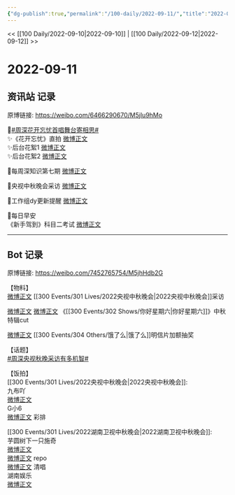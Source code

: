 ```yaml
---
{"dg-publish":true,"permalink":"/100-daily/2022-09-11/","title":"2022-09-11"}
---
```



<< [[100 Daily/2022-09-10\|2022-09-10]] | [[100 Daily/2022-09-12\|2022-09-12]] >>

# 2022-09-11

## 资讯站 记录

原博链接: https://weibo.com/6466290670/M5jlu9hMo

🌟[#周深花开忘忧首唱舞台寄相思#](https://s.weibo.com/weibo?q=%23%E5%91%A8%E6%B7%B1%E8%8A%B1%E5%BC%80%E5%BF%98%E5%BF%A7%E9%A6%96%E5%94%B1%E8%88%9E%E5%8F%B0%E5%AF%84%E7%9B%B8%E6%80%9D%23)  
✨《花开忘忧》直拍 [微博正文](https://m.weibo.cn/6466290670/4812565358837951)  
✨后台花絮1 [微博正文](https://m.weibo.cn/6466290670/4812523377267155)  
✨后台花絮2 [微博正文](https://m.weibo.cn/6466290670/4812524313117481)

🌟每周深知识第七期 [微博正文](https://m.weibo.cn/6466290670/4812506269225360)

🌟央视中秋晚会采访 [微博正文](https://m.weibo.cn/6466290670/4812518612539752)

🌟工作组dy更新提醒 [微博正文](https://m.weibo.cn/6466290670/4812557448384190)

🌟每日早安  
《新手驾到》科目二考试 [微博正文](https://m.weibo.cn/6466290670/4812431040184591)

---
## Bot 记录

原博链接: https://weibo.com/7452765754/M5jhHdb2G

【物料】  
[微博正文](https://m.weibo.cn/2039753857/4812514020562501) [[300 Events/301 Lives/2022央视中秋晚会\|2022央视中秋晚会]]采访

[微博正文](https://m.weibo.cn/7559896499/4812505128635227) [微博正文](https://m.weibo.cn/1371117067/4812516003682580) 《[[300 Events/302 Shows/你好星期六\|你好星期六]]》中秋特辑cut

[微博正文](https://m.weibo.cn/2606197387/4812251188691455) [[300 Events/304 Others/饿了么\|饿了么]]明信片加额抽奖

【话题】  
[#周深央视秋晚采访有多机智#](https://s.weibo.com/weibo?q=%23%E5%91%A8%E6%B7%B1%E5%A4%AE%E8%A7%86%E7%A7%8B%E6%99%9A%E9%87%87%E8%AE%BF%E6%9C%89%E5%A4%9A%E6%9C%BA%E6%99%BA%23)

【饭拍】  
[[300 Events/301 Lives/2022央视中秋晚会\|2022央视中秋晚会]]:  
九布吖  
[微博正文](https://m.weibo.cn/6257124219/4812349317841211)  
G小6  
[微博正文](https://m.weibo.cn/7633014126/4812658022548111) 彩排

[[300 Events/301 Lives/2022湖南卫视中秋晚会\|2022湖南卫视中秋晚会]]:  
芋圆树下一只施奇  
[微博正文](https://m.weibo.cn/5963328626/4812480846765288)  
[微博正文](https://m.weibo.cn/5963328626/4812477793834332) repo  
[微博正文](https://m.weibo.cn/5963328626/4812480804819176) 清唱  
湖南娱乐  
[微博正文](https://m.weibo.cn/1721744173/4812534894297168)
